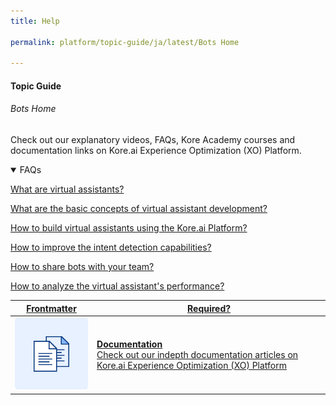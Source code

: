 ```yaml
---
title: Help

permalink: platform/topic-guide/ja/latest/Bots Home

---
```


#### Topic Guide
###### Bots Home

  Check out our explanatory videos, FAQs, Kore Academy courses and documentation links on Kore.ai Experience Optimization (XO) Platform.

<details open>
  <summary>FAQs
  </summary>

  <a class="doc-link" target="_blank" href="https://developer.kore.ai/docs/bots/chatbot-overview/chatbot-overview/">
 
  What are virtual assistants?

</a>

<a class="doc-link" target="_blank" href="https://developer.kore.ai/docs/bots/chatbot-overview/about-bots/">
 
  What are the basic concepts of virtual assistant development?

</a>


<a class="doc-link" target="_blank" href="https://developer.kore.ai/docs/bots/chatbot-overview/getting-started-bots/">
 
  How to build virtual assistants using the Kore.ai Platform?

</a>


<a class="doc-link" target="_blank" href="https://developer.kore.ai/docs/bots/nlp/additional-notes-nlp-settings-guidelines/">

  How to improve the intent detection capabilities?

</a>

<a class="doc-link" target="_blank" href="https://developer.kore.ai/docs/bots/advanced-topics/collaborative-development/sharing-bots-for-development/">

  How to share bots with your team?

</a>

<a class="doc-link" target="_blank" href="https://developer.kore.ai/docs/bots/analyzing-your-bot/analyzing-your-bot/">

  How to analyze the virtual assistant's performance?

</a>

</details>

<a class="doc-link" target="_blank" href="https://developer.kore.ai/docs/bots/chatbot-overview/koreai-platform/">
 

| Frontmatter | Required? |
|-------------|-------------|
| ![alt text](images/docIcon.svg "Title") | **Documentation**  <br /> Check out our indepth documentation articles on Kore.ai Experience Optimization (XO) Platform | 


</a>

